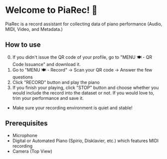 # Welcome to PiaRec! 👋

PiaRec is a record assistant for collecting data of piano performance (Audio, MIDI, Video, and Metadata.)

## How to use
0. If you didn't issue the QR code of your profile, go to "MENU 🍽️ - QR Code Issuance" and download it.
1. Go to "MENU 🍽️ - Record" -> Scan your QR code -> Answer the few questions
2. Click "RECORD" button and play the piano
3. If you finish your playing, click "STOP" button and choose whether you would include the record into the dataset or not. If you would love to, trim your performance and save it.

* Make sure your recording environment is quiet and stable!

## Prerequisites
- Microphone
- Digital or Automated Piano (Spirio, Disklavier, etc.) which features MIDI recording
- Camera (Top View)
